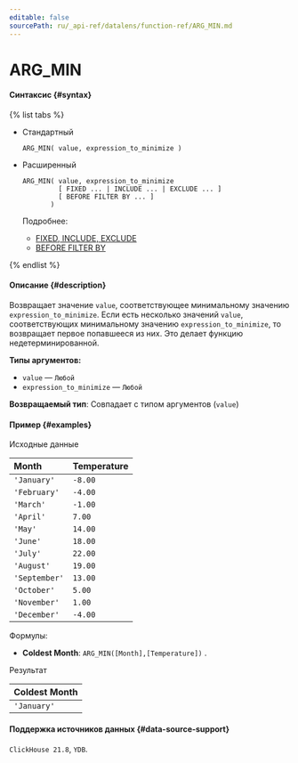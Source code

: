 ```yaml
---
editable: false
sourcePath: ru/_api-ref/datalens/function-ref/ARG_MIN.md
---
```


# ARG_MIN



#### Синтаксис {#syntax}

{% list tabs %}

- Стандартный

  ```
  ARG_MIN( value, expression_to_minimize )
  ```

- Расширенный

  ```
  ARG_MIN( value, expression_to_minimize
           [ FIXED ... | INCLUDE ... | EXCLUDE ... ]
           [ BEFORE FILTER BY ... ]
         )
  ```

  Подробнее:
  - [FIXED, INCLUDE, EXCLUDE](aggregation-functions.md#syntax-lod)
  - [BEFORE FILTER BY](aggregation-functions.md#syntax-before-filter-by)

{% endlist %}

#### Описание {#description}
Возвращает значение `value`, соответствующее минимальному значению `expression_to_minimize`. Если есть несколько значений `value`, соответствующих минимальному значению `expression_to_minimize`, то возвращает первое попавшееся из них. Это делает функцию недетерминированной.

**Типы аргументов:**
- `value` — `Любой`
- `expression_to_minimize` — `Любой`


**Возвращаемый тип**: Совпадает с типом аргументов (`value`)

#### Пример {#examples}




Исходные данные

| **Month**     | **Temperature**   |
|:--------------|:------------------|
| `'January'`   | `-8.00`           |
| `'February'`  | `-4.00`           |
| `'March'`     | `-1.00`           |
| `'April'`     | `7.00`            |
| `'May'`       | `14.00`           |
| `'June'`      | `18.00`           |
| `'July'`      | `22.00`           |
| `'August'`    | `19.00`           |
| `'September'` | `13.00`           |
| `'October'`   | `5.00`            |
| `'November'`  | `1.00`            |
| `'December'`  | `-4.00`           |

Формулы:

- **Coldest Month**: `ARG_MIN([Month],[Temperature])` .


Результат

| **Coldest Month**   |
|:--------------------|
| `'January'`         |




#### Поддержка источников данных {#data-source-support}

`ClickHouse 21.8`, `YDB`.
